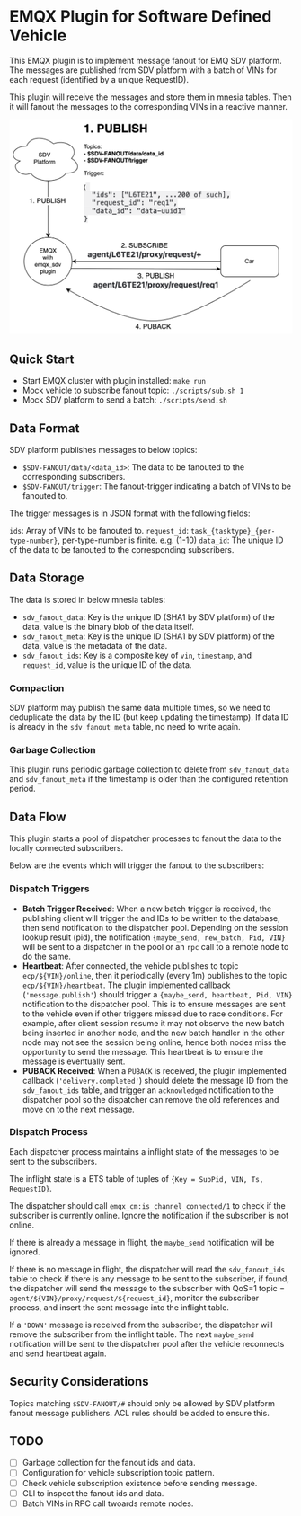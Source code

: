 # EMQX Plugin for Software Defined Vehicle

This EMQX plugin is to implement message fanout for EMQ SDV platform.
The messages are published from SDV platform with a batch of VINs for each request (identified by a unique RequestID).

This plugin will receive the messages and store them in mnesia tables.
Then it will fanout the messages to the corresponding VINs in a reactive manner.

<img src="overview.png" alt="Overview" width="600">

## Quick Start

- Start EMQX cluster with plugin installed: `make run`
- Mock vehicle to subscribe fanout topic: `./scripts/sub.sh 1`
- Mock SDV platform to send a batch: `./scripts/send.sh`

## Data Format

SDV platform publishes messages to below topics:

- `$SDV-FANOUT/data/<data_id>`: The data to be fanouted to the corresponding subscribers.
- `$SDV-FANOUT/trigger`: The fanout-trigger indicating a batch of VINs to be fanouted to.

The trigger messages is in JSON format with the following fields:

`ids`: Array of VINs to be fanouted to.
`request_id`: `task_{tasktype}_{per-type-number}`, per-type-number is finite. e.g. (1-10)
`data_id`: The unique ID of the data to be fanouted to the corresponding subscribers.

## Data Storage

The data is stored in below mnesia tables:

- `sdv_fanout_data`: Key is the unique ID (SHA1 by SDV platform) of the data, value is the binary blob of the data itself.
- `sdv_fanout_meta`: Key is the unique ID (SHA1 by SDV platform) of the data, value is the metadata of the data.
- `sdv_fanout_ids`: Key is a composite key of `vin`, `timestamp`, and `request_id`, value is the unique ID of the data.

### Compaction

SDV platform may publish the same data multiple times, so we need to deduplicate the data by the ID (but keep updating the timestamp).
If data ID is already in the `sdv_fanout_meta` table, no need to write again.

### Garbage Collection

This plugin runs periodic garbage collection to delete from `sdv_fanout_data` and `sdv_fanout_meta` if the timestamp is older than the configured retention period.

## Data Flow

This plugin starts a pool of dispatcher processes to fanout the data to the locally connected subscribers.

Below are the events which will trigger the fanout to the subscribers:

### Dispatch Triggers

- **Batch Trigger Received**:
  When a new batch trigger is received, the publishing client will trigger the and IDs to be written to the database, then send notification to the dispatcher pool. Depending on the session lookup result (pid), the notification `{maybe_send, new_batch, Pid, VIN}` will be sent to a dispatcher in the pool or an `rpc` call to a remote node to do the same.
- **Heartbeat**:
  After connected, the vehicle publishes to topic `ecp/${VIN}/online`, then it periodically (every 1m) publishes to the topic `ecp/${VIN}/heartbeat`. The plugin implemented callback (`'message.publish'`) should trigger a `{maybe_send, heartbeat, Pid, VIN}` notification to the dispatcher pool. This is to ensure messages are sent to the vehicle even if other triggers missed due to race conditions. For example, after client session resume it may not observe the new batch being inserted in another node, and the new batch handler in the other node may not see the session being online, hence both nodes miss the opportunity to send the message. This heartbeat is to ensure the message is eventually sent.
- **PUBACK Received**:
  When a `PUBACK` is received, the plugin implemented callback (`'delivery.completed'`) should delete the message ID from the `sdv_fanout_ids` table, and trigger an `acknowledged` notification to the dispatcher pool so the dispatcher can remove the old references and move on to the next message.

### Dispatch Process

Each dispatcher process maintains a inflight state of the messages to be sent to the subscribers.

The inflight state is a ETS table of tuples of `{Key = SubPid, VIN, Ts, RequestID}`.

The dispatcher should call `emqx_cm:is_channel_connected/1` to check if the subscriber is currently online. Ignore the notification if the subscriber is not online.

If there is already a message in flight, the `maybe_send` notification will be ignored.

If there is no message in flight, the dispatcher will read the `sdv_fanout_ids` table to check if there is any message to be sent to the subscriber, if found, the dispatcher will send the message to the subscriber with QoS=1 topic = `agent/${VIN}/proxy/request/${request_id}`, monitor the subscriber process, and insert the sent message into the inflight table.

If a `'DOWN'` message is received from the subscriber, the dispatcher will remove the subscriber from the inflight table. The next `maybe_send` notification will be sent to the dispatcher pool after the vehicle reconnects and send heartbeat again.

## Security Considerations

Topics matching `$SDV-FANOUT/#` should only be allowed by SDV platform fanout message publishers. ACL rules should be added to ensure this.

## TODO

- [ ] Garbage collection for the fanout ids and data.
- [ ] Configuration for vehicle subscription topic pattern.
- [ ] Check vehicle subscription existence before sending message.
- [ ] CLI to inspect the fanout ids and data.
- [ ] Batch VINs in RPC call twoards remote nodes.
